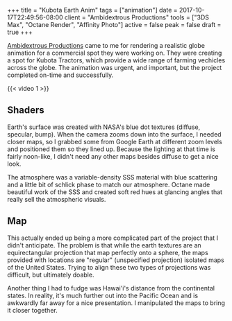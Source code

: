 +++
title = "Kubota Earth Anim"
tags = ["animation"]
date = 2017-10-17T22:49:56-08:00
client = "Ambidextrous Productions"
tools = ["3DS Max", "Octane Render", "Affinity Photo"]
active = false
peak = false
draft = true
+++

[Ambidextrous Productions](http://www.ambidextrous.net/) came to me for rendering a realistic globe animation for a commercial spot they were working on. They were creating a spot for Kubota Tractors, which provide a wide range of farming vechicles across the globe. The animation was urgent, and important, but the project completed on-time and successfully.

{{< video 1 >}}

## Shaders
Earth's surface was created with NASA's blue dot textures (diffuse, specular, bump). When the camera zooms down into the surface, I needed closer maps, so I grabbed some from Google Earth at different zoom levels and positioned them so they lined up. Because the lighting at that time is fairly noon-like, I didn't need any other maps besides diffuse to get a nice look.

The atmosphere was a variable-density SSS material with blue scattering and a little bit of schlick phase to match our atmosphere. Octane made beautiful work of the SSS and created soft red hues at glancing angles that really sell the atmospheric visuals.

## Map
This actually ended up being a more complicated part of the project that I didn't anticipate. The problem is that while the earth textures are an equirectangular projection that map perfectly onto a sphere, the maps provided with locations are "regular" (unspecified projection) isolated maps of the United States. Trying to align these two types of projections was difficult, but ultimately doable.

Another thing I had to fudge was Hawai'i's distance from the continental states. In reality, it's much further out into the Pacific Ocean and is awkwardly far away for a nice presentation. I manipulated the maps to bring it closer together.
